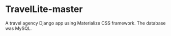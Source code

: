 # TravelLite-master
A travel agency Django app using Materialize CSS framework.  The database was MySQL.
